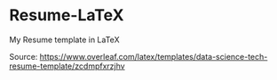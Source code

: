 # Resume-LaTeX
My Resume template in LaTeX

Source: https://www.overleaf.com/latex/templates/data-science-tech-resume-template/zcdmpfxrzjhv